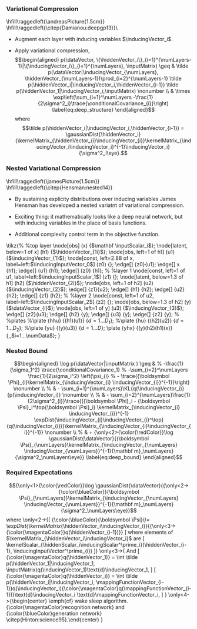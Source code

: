 <!--frame start-->
### Variational Compression

\hfill\raggedleft{\andreasPicture{1.5cm}}\
\hfill\raggedleft{\citep{Damianou:deepgp13}}\

-   Augment each layer with inducing variables $\inducingVector_i$.

-   Apply variational compression, $$\begin{aligned}
          p(\dataVector, \{\hiddenVector_i\}_{i=1}^{\numLayers-1}|\{\inducingVector_i\}_{i=1}^{\numLayers}, \inputMatrix) \geq & 
          \tilde p(\dataVector|\inducingVector_{\numLayers}, \hiddenVector_{\numLayers-1})\prod_{i=2}^{\numLayers-1} \tilde p(\hiddenVector_i|\inducingVector_i,\hiddenVector_{i-1}) \tilde p(\hiddenVector_1|\inducingVector_i,\inputMatrix) \nonumber \\
          & \times
          \exp\left(\sum_{i=1}^\numLayers -\frac{1}{2\sigma^2_i}\trace{\conditionalCovariance_{i}}\right)
          \label{eq:deep_structure}
        \end{aligned}$$ where
    $$\tilde p(\hiddenVector_i|\inducingVector_i,\hiddenVector_{i-1})
        = \gaussianDist{\hiddenVector_i}{\kernelMatrix_{\hiddenVector_{i}\inducingVector_{i}}\kernelMatrix_{\inducingVector_i\inducingVector_i}^{-1}\inducingVector_i}{\sigma^2_i\eye}.$$

<!--frame end-->
<!--frame start-->
### Nested Variational Compression

\hfill\raggedleft{\jamesPicture{1.5cm}}\
\hfill\raggedleft{\citep{Hensman:nested14}}

-   By sustaining explicity distributions over inducing variables James
    Hensman has developed a nested variatnt of variational compression.

-   Exciting thing: it mathematically looks like a deep neural network,
    but with inducing variables in the place of basis functions.

-   Additional complexity control term in the objective function.

<!--frame end-->
<!--frame start-->
\tikz{%
        %top layer
        \node[obs] (x) {$\mathbf \inputScalar_i$};
        \node[latent, below=1 of x] (h1) {$\hiddenVector_{1i}$};
        \node[obs, left=1 of h1] (u1) {$\inducingVector_{1}$};
        \node[const, left=2.88 of x, label=left:$\inducingInputVector_0$] (z0) {};
        \edge[] {z0}{u1};
        \edge[] x {h1};
        \edge[] {u1} {h1};
        \edge[] {z0} {h1};
        %
        %layer 1
        \node[const, left=1 of u1, label=left:$\inducingInputScalar_1$] (z1) {};
        \node[latent, below=1.3 of h1] (h2) {$\hiddenVector_{2i}$};
        \node[obs, left=1 of h2] (u2) {$\inducingVector_{2}$};
        \edge[] {z1}{u2};
        \edge[] {h1} {h2};
        \edge[] {u2} {h2};
        \edge[] {z1} {h2};
        %
        %layer 2
        \node[const, left=1 of u2, label=left:$\inducingInputScalar_2$] (z2) {};
        \node[obs, below=1.3 of h2] (y) {$\dataVector_{i}$};
        \node[obs, left=1 of y] (u3) {$\inducingVector_{3}$};
        \edge[] {z2}{u3};
        \edge[] {h2} {y};
        \edge[] {u3} {y};
        \edge[] {z2} {y};
        %
        %plates
        %\plate {hhu} {(h1)(u1)} {$d=1...{D_1}$};
        %\plate {hu} {(h2)(u2)} {$d=1...{D_2}$};
        %\plate {yu} {(y)(u3)} {$d=1...D$};
        \plate {yhx} {(y)(h2)(h1)(x)} {\,\,$i=1...\numData$};
      }

<!--frame end-->
<!--frame start-->
### Nested Bound

$$\begin{aligned}
    \log p(\dataVector|\inputMatrix )  \geq &
    %
    -\frac{1}{\sigma_1^2} \trace{\conditionalCovariance_1}
    % 
    -\sum_{i=2}^\numLayers \frac{1}{2\sigma_i^2} \left(\psi_{i}
    % 
    - \trace{{\boldsymbol \Phi}_{i}\kernelMatrix_{\inducingVector_{i} \inducingVector_{i}}^{-1}}\right) \nonumber \\
    %
    & - \sum_{i=1}^{\numLayers}\KL{q(\inducingVector_i)}{p(\inducingVector_i)} \nonumber \\
    %
    & - \sum_{i=2}^{\numLayers}\frac{1}{2\sigma^2_{i}}\trace{({\boldsymbol
        \Phi}_i - {\boldsymbol \Psi}_i^\top{\boldsymbol \Psi}_i)
      \kernelMatrix_{\inducingVector_{i}
        \inducingVector_{i}}^{-1}
      \expDist{\inducingVector_{i}\inducingVector_{i}^\top}{q(\inducingVector_{i})}\kernelMatrix_{\inducingVector_{i}\inducingVector_{i}}^{-1}} \nonumber \\
    %
    & + {\only<2>{\color{\redColor}}\log \gaussianDist{\dataVector}{{\boldsymbol
        \Psi}_{\numLayers}\kernelMatrix_{\inducingVector_{\numLayers}
        \inducingVector_{\numLayers}}^{-1}{\mathbf
        m}_\numLayers}{\sigma^2_\numLayers\eye}}
    \label{eq:deep_bound}
  \end{aligned}$$

<!--frame end-->
<!--frame start-->
### Required Expectations

$${\only<1>{\color{\redColor}}\log \gaussianDist{\dataVector}{{\only<2->{\color{\blueColor}}{\boldsymbol
          \Psi}_{\numLayers}}\kernelMatrix_{\inducingVector_{\numLayers}
          \inducingVector_{\numLayers}}^{-1}{\mathbf
          m}_\numLayers}{\sigma^2_\numLayers\eye}}$$ where \only<2->{\[
    {\color{\blueColor}{\boldsymbol \Psi}_i}= \expDist{\kernelMatrix_{\hiddenVector_i\inducingVector_i}}{{\only<3->{\color{\magentaColor}}q(\hiddenVector_{i-1})}}
    \]
  where elements of $\kernelMatrix_{\hiddenVector_i\inducingVector_i}$ are
  \[
  \kernelScalar_{\hiddenScalar_i\inducingScalar^\prime_i}(\hiddenVector_{i-1}, \inducingInputVector^\prime_{i})
  \]} \only<3->{
    And
    \[
      {\color{\magentaColor}q(\hiddenVector_1)} = \int \tilde p(\hiddenVector_1|\inducingVector_1, \inputMatrix)q(\inducingVector_1)\text{d}\inducingVector_1, 
      \]
    \[
      {\color{\magentaColor}q(\hiddenVector_i)} = \int \tilde p(\hiddenVector_i|\inducingVector_i, \mappingFunctionVector_{i-1})q(\inducingVector_i){\color{\magentaColor}q(\mappingFunctionVector_{i-1})}\text{d}\inducingVector_i \text{d}\mappingFunctionVector_i, 
    \]
  }
\only<4->{\begin{center} \emph{cf} wake sleep algorithm. {\color{\magentaColor}recognition network} and {\color{\blueColor}generation network} \citep{Hinton:science95}.\end{center} }

<!--frame end-->

